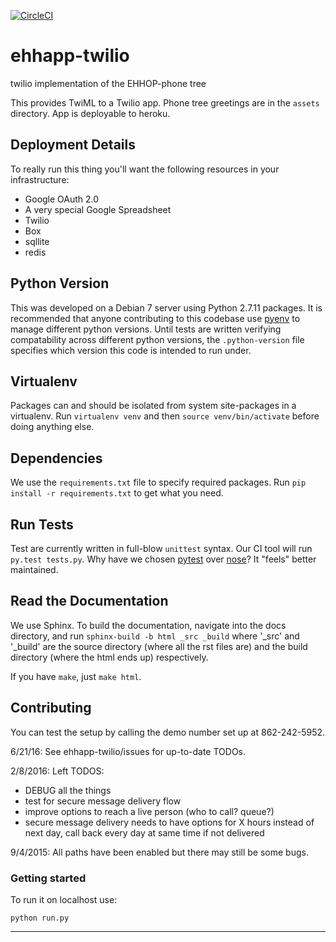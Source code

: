 [![CircleCI](https://circleci.com/gh/ehhop/ehhapp-twilio/tree/master.svg?style=svg)](https://circleci.com/gh/ehhop/ehhapp-twilio/tree/master)

# ehhapp-twilio

twilio implementation of the EHHOP-phone tree

This provides TwiML to a Twilio app. Phone tree greetings are in the `assets` directory. App is deployable to heroku.

## Deployment Details

To really run this thing you'll want the following resources in your infrastructure:

* Google OAuth 2.0
* A very special Google Spreadsheet
* Twilio
* Box
* sqllite
* redis

## Python Version

This was developed on a Debian 7 server using Python 2.7.11 packages. It is recommended that anyone contributing to this codebase use [pyenv][pyenv] to manage different python versions. Until tests are written verifying compatability across different python versions, the `.python-version` file specifies which version this code is intended to run under.

## Virtualenv

Packages can and should be isolated from system site-packages in a virtualenv. Run `virtualenv venv` and then `source venv/bin/activate` before doing anything else.

## Dependencies

We use the `requirements.txt` file to specify required packages. Run `pip install -r requirements.txt` to get what you need.

## Run Tests

Test are currently written in full-blow `unittest` syntax. Our CI tool will run `py.test tests.py`. Why have we chosen [pytest][pytest] over [nose][nose]? It "feels" better maintained.

## Read the Documentation

We use Sphinx. To build the documentation, navigate into the docs directory, and run `sphinx-build -b html _src _build` where '\_src' and '\_build' are the source directory (where all the rst files are) and the build directory (where the html ends up) respectively.

If you have `make`, just `make html`.

## Contributing

You can test the setup by calling the demo number set up at 862-242-5952.

6/21/16: See ehhapp-twilio/issues for up-to-date TODOs.

2/8/2016: Left TODOS:
* DEBUG all the things
* test for secure message delivery flow
* improve options to reach a live person (who to call? queue?)
* secure message delivery needs to have options for X hours instead of next day, call back every day at same time if not delivered

9/4/2015: All paths have been enabled but there may still be some bugs.

### Getting started

To run it on localhost use:

`python run.py`

---

<!-- Links -->
[pyenv]: https://github.com/yyuu/pyenv
[pytest]: http://pytest.org/latest/
[nose]: http://nose.readthedocs.io/en/latest/
